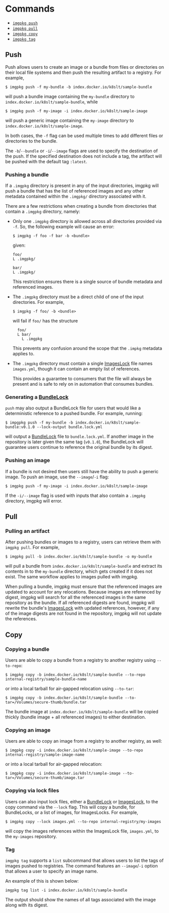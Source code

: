 # Commands

- [`imgpkg push`](#imgpkg-push)
- [`imgpkg pull`](#imgpkg-pull)
- [`imgpkg copy`](#imgpkg-copy)
- [`imgpkg tag`](#imgpkg-tag)

## Push

Push allows users to create an image or a bundle from files or directories on their local file systems and
then push the resulting artifact to a registry. For example,

`$ imgpkg push -f my-bundle -b index.docker.io/k8slt/sample-bundle`

will push a bundle image containing the `my-bundle` directory to `index.docker.io/k8slt/sample-bundle`, while

`$ imgpkg push -f my-image -i index.docker.io/k8slt/sample-image`

will push a generic image containing the `my-image` directory to `index.docker.io/k8slt/sample-image`.

In both cases, the `-f` flag can be used multiple times to add different files or directories to the bundle.

The `-b`/`--bundle` or `-i`/`--image` flags are used to specify the destination of the push.
If the specified destination does not include a tag, the artifact will be pushed with the default tag `:latest`.

### Pushing a bundle

If a `.imgpkg` directory is present in any of the input directories, imgpkg will push a bundle that has the list of referenced images and any other metadata contained within the `.imgpkg/` directory associated with it.

There are a few restrictions when creating a bundle from directories that contain a `.imgpkg` directory, namely:

* Only one `.imgpkg` directory is allowed across all directories provided via `-f`. So, the following example will cause an error:

  `$ imgpkg -f foo -f bar -b <bundle>`

  given:

  ```
  foo/
  L .imgpkg/

  bar/
  L .imgpkg/
  ```

  This restriction ensures there is a single source of bundle metadata and referenced images.

* The `.imgpkg` directory must be a direct child of one of the input directories. For example,

  `$ imgpkg -f foo/ -b <bundle>`

  will fail if `foo/` has the structure

  ```
    foo/
    L bar/
      L .imgpkg
  ```

  This prevents any confusion around the scope that the `.impkg` metadata applies to.

* The `.imgpkg` directory must contain a single
  [ImagesLock](resources.md#imageslock) file names `images.yml`, though it can contain an empty list
  of references.

  This provides a guarantee to consumers that the file will always be present
  and is safe to rely on in automation that consumes bundles.


### Generating a [BundleLock](resources.md#bundlelock)

`push` may also output a BundleLock file for users that would like a deterministic reference to a pushed bundle. For example, running:

`$ impgpkg push -f my-bundle -b index.docker.io/k8slt/sample-bundle:v0.1.0 --lock-output
bundle.lock.yml`

will output a [BundleLock](resources.md#bundlelock) file to `bundle.lock.yml`. If another image in the repository is later given the same tag (`v0.1.0`), the BundleLock will guarantee users continue to reference the original bundle by its digest.

### Pushing an image

If a bundle is not desired then users still have the ability to push a generic image. To push an image, use the `--image`/`-i` flag:

`$ imgpkg push -f my-image -i index.docker.io/k8slt/sample-image`

If the `-i/--image` flag is used with inputs that also contain a `.imgpkg`
directory, imgpkg will error.

## Pull

### Pulling an artifact

After pushing bundles or images to a registry, users can retrieve them with `imgpkg pull`. For example,

`$ imgpkg pull -b index.docker.io/k8slt/sample-bundle -o my-bundle`

will pull a bundle from `index.docker.io/k8slt/sample-bundle` and extract its
contents in to the `my-bundle` directory, which gets created if it does not
exist. The same workflow applies to images pulled with imgpkg.

When pulling a bundle, imgpkg must ensure that the referenced images are updated
to account for any relocations. Because images are referenced by digest, imgpkg
will search for all the referenced images in the same repository as the bundle.
If all referenced digests are found, imgpkg will rewrite the bundle's
[ImagesLock](resources.md#imageslock) with updated references, however, if any
of the image digests are not found in the repository, imgpkg will not update the
references.

## Copy

### Copying a bundle

Users are able to copy a bundle from a registry to another registry using `--to-repo`:

`$ imgpkg copy -b index.docker.io/k8slt/sample-bundle --to-repo internal-registry/sample-bundle-name`

or into a local tarball for air-gapped relocation using `--to-tar`:

`$ imgpkg copy -b index.docker.io/k8slt/sample-bundle --to-tar=/Volumes/secure-thumb/bundle.tar`

The bundle image at `index.docker.io/k8slt/sample-bundle` will be copied thickly (bundle image + all referenced images)
to either destination.

### Copying an image

Users are able to copy an image from a registry to another registry, as well:

`$ imgpkg copy -i index.docker.io/k8slt/sample-image --to-repo internal-registry/sample-image-name`

or into a local tarball for air-gapped relocation:

`$ imgpkg copy -i index.docker.io/k8slt/sample-image --to-tar=/Volumes/secure-thumb/image.tar`

### Copying via lock files

Users can also input lock files, either a [BundleLock](resources.md#bundlelock) or
[ImagesLock](resources.md#imageslock), to the copy command via the `--lock` flag.
This will copy a bundle, for BundleLocks, or a list of images, for ImagesLocks.
For example,

`$ imgpkg copy --lock images.yml --to-repo internal-registry/my-images`

will copy the images references within the ImagesLock file, `images.yml`, to the
`my-images` repository.

### Tag

`imgpkg tag` supports a `list` subcommand that allows users to list the tags of images 
pushed to registries. The command features an `--image`/`-i` option that allows a user 
to specify an image name. 

An example of this is shown below:

```
imgpkg tag list -i index.docker.io/k8slt/sample-bundle
```

The output should show the names of all tags associated with the image along with its 
digest.